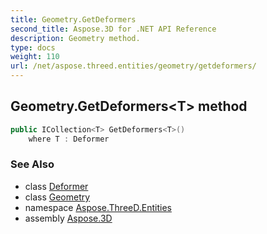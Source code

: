 ```yaml
---
title: Geometry.GetDeformers
second_title: Aspose.3D for .NET API Reference
description: Geometry method. 
type: docs
weight: 110
url: /net/aspose.threed.entities/geometry/getdeformers/
---
```

## Geometry.GetDeformers&lt;T&gt; method

```csharp
public ICollection<T> GetDeformers<T>()
    where T : Deformer
```

### See Also

* class [Deformer](../../../aspose.threed.deformers/deformer/)
* class [Geometry](../)
* namespace [Aspose.ThreeD.Entities](../../geometry/)
* assembly [Aspose.3D](../../../)


